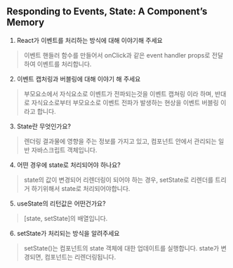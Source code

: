 ## Responding to Events, State: A Component’s Memory 

1. React가 이벤트를 처리하는 방식에 대해 이야기해 주세요
> 이벤트 핸들러 함수를 만들어서 onClick과 같은 event handler props로 전달하여 이벤트를 처리합니다.

2. 이벤트 캡처링과 버블링에 대해 이야기 해 주세요 
> 부모요소에서 자식요소로 이벤트가 전파되는것을 이벤트 캡쳐링 이라 하며, 반대로 자식요소로부터 부모요소로 이벤트 전파가 발생하는 현상을 이벤트 버블링 이라고 합니다.

3. State란 무엇인가요?
> 렌더링 결과물에 영향을 주는 정보를 가지고 있고, 컴포넌트 안에서 관리되는 일반 자바스크립트 객체입니다. 

4. 어떤 경우에 state로 처리되어야 하나요?
> state의 값이 변경되어 리렌더링이 되어야 하는 경우, setState로 리렌더를 트리거 하기위해서 state로 처리되어야합니다.

5. useState의 리턴값은 어떤건가요?
> [state, setState]의 배열입니다.

6. setState가 처리되는 방식을 알려주세요
> setState()는 컴포넌트의 state 객체에 대한 업데이트를 실행합니다. state가 변경되면, 컴포넌트는 리렌더링됩니다.




